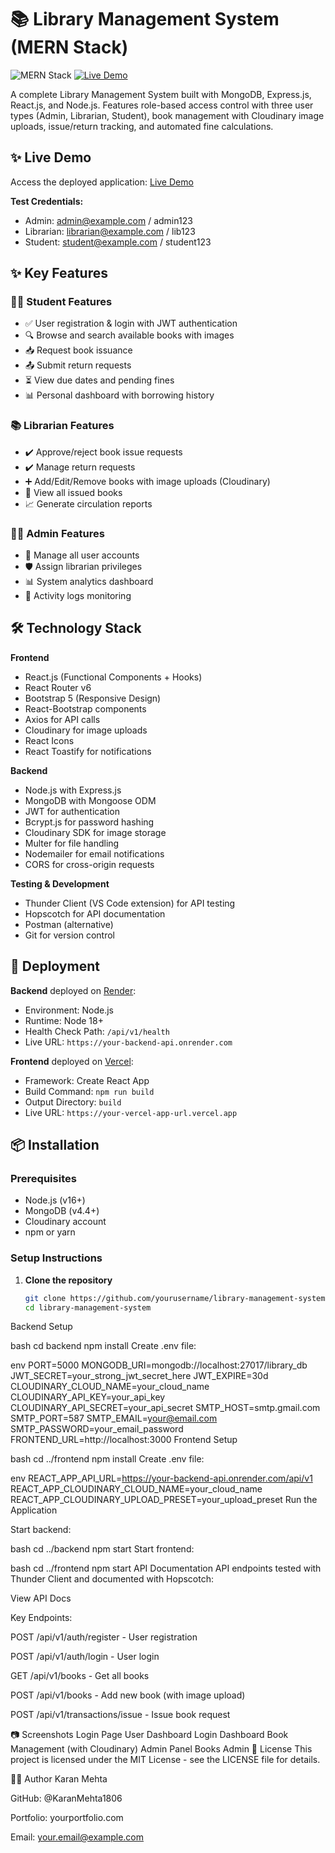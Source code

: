 # 📚 Library Management System (MERN Stack)

![MERN Stack](https://img.shields.io/badge/MERN-Full%20Stack-blue)
[![Live Demo](https://img.shields.io/badge/Live-Demo-brightgreen)](https://library-management-app-karan.vercel.app/)

A complete Library Management System built with MongoDB, Express.js, React.js, and Node.js. Features role-based access control with three user types (Admin, Librarian, Student), book management with Cloudinary image uploads, issue/return tracking, and automated fine calculations.

## ✨ Live Demo

Access the deployed application: [Live Demo](https://library-management-app-karan.vercel.app/)

**Test Credentials:**
- Admin: admin@example.com / admin123
- Librarian: librarian@example.com / lib123
- Student: student@example.com / student123

## ✨ Key Features

### 👨‍🎓 Student Features
- ✅ User registration & login with JWT authentication
- 🔍 Browse and search available books with images
- 📥 Request book issuance
- 📤 Submit return requests
- ⏳ View due dates and pending fines
- 📊 Personal dashboard with borrowing history

### 📚 Librarian Features
- ✔️ Approve/reject book issue requests
- ✔️ Manage return requests
- ➕ Add/Edit/Remove books with image uploads (Cloudinary)
- 👀 View all issued books
- 📈 Generate circulation reports

### 👨‍💼 Admin Features
- 👥 Manage all user accounts
- 🛡️ Assign librarian privileges
- 📊 System analytics dashboard
- 📜 Activity logs monitoring

## 🛠️ Technology Stack

**Frontend**
- React.js (Functional Components + Hooks)
- React Router v6
- Bootstrap 5 (Responsive Design)
- React-Bootstrap components
- Axios for API calls
- Cloudinary for image uploads
- React Icons
- React Toastify for notifications

**Backend**
- Node.js with Express.js
- MongoDB with Mongoose ODM
- JWT for authentication
- Bcrypt.js for password hashing
- Cloudinary SDK for image storage
- Multer for file handling
- Nodemailer for email notifications
- CORS for cross-origin requests

**Testing & Development**
- Thunder Client (VS Code extension) for API testing
- Hopscotch for API documentation
- Postman (alternative)
- Git for version control

## 🚀 Deployment

**Backend** deployed on [Render](https://render.com):
- Environment: Node.js
- Runtime: Node 18+
- Health Check Path: `/api/v1/health`
- Live URL: `https://your-backend-api.onrender.com`

**Frontend** deployed on [Vercel](https://vercel.com):
- Framework: Create React App
- Build Command: `npm run build`
- Output Directory: `build`
- Live URL: `https://your-vercel-app-url.vercel.app`

## 📦 Installation

### Prerequisites
- Node.js (v16+)
- MongoDB (v4.4+)
- Cloudinary account
- npm or yarn

### Setup Instructions

1. **Clone the repository**
   ```bash
   git clone https://github.com/yourusername/library-management-system.git
   cd library-management-system
Backend Setup

bash
cd backend
npm install
Create .env file:

env
PORT=5000
MONGODB_URI=mongodb://localhost:27017/library_db
JWT_SECRET=your_strong_jwt_secret_here
JWT_EXPIRE=30d
CLOUDINARY_CLOUD_NAME=your_cloud_name
CLOUDINARY_API_KEY=your_api_key
CLOUDINARY_API_SECRET=your_api_secret
SMTP_HOST=smtp.gmail.com
SMTP_PORT=587
SMTP_EMAIL=your@email.com
SMTP_PASSWORD=your_email_password
FRONTEND_URL=http://localhost:3000
Frontend Setup

bash
cd ../frontend
npm install
Create .env file:

env
REACT_APP_API_URL=https://your-backend-api.onrender.com/api/v1
REACT_APP_CLOUDINARY_CLOUD_NAME=your_cloud_name
REACT_APP_CLOUDINARY_UPLOAD_PRESET=your_upload_preset
Run the Application

Start backend:

bash
cd ../backend
npm start
Start frontend:

bash
cd ../frontend
npm start
API Documentation
API endpoints tested with Thunder Client and documented with Hopscotch:

View API Docs

Key Endpoints:

POST /api/v1/auth/register - User registration

POST /api/v1/auth/login - User login

GET /api/v1/books - Get all books

POST /api/v1/books - Add new book (with image upload)

POST /api/v1/transactions/issue - Issue book request

📷 Screenshots
Login Page	User Dashboard
Login	Dashboard
Book Management (with Cloudinary)	Admin Panel
Books	Admin
📜 License
This project is licensed under the MIT License - see the LICENSE file for details.

👨‍💻 Author
Karan Mehta

GitHub: @KaranMehta1806

Portfolio: yourportfolio.com

Email: your.email@example.com